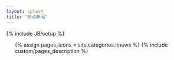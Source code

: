 ```yaml
---
layout: splash
title: "热点新闻"
---
```

{% include JB/setup %}

<ul class="thumbnails">
  {% assign pages_icons = site.categories.itnews %}  
  {% include custom/pages_description %}
</ul>